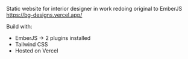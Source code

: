 Static website for interior designer in work redoing original to EmberJS https://bg-designs.vercel.app/

Build with:
  - EmberJS -> 2 plugins installed 
  - Tailwind CSS
  - Hosted on Vercel

